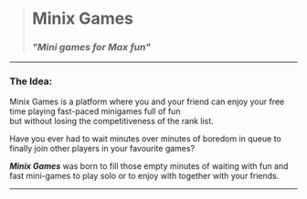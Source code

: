 > # Minix Games
> ### ***"Mini games for Max fun"***
---
### The Idea:
Minix Games is a platform where you and your friend can enjoy your free time playing
fast-paced minigames full of fun<br>
but without losing the competitiveness of the rank list. 

Have you ever had to wait minutes over minutes of boredom in queue to finally join
other players in your favourite games?

***Minix Games*** was born to fill those empty minutes of waiting with fun and fast mini-games
to play solo or to enjoy with together with your friends.

---

